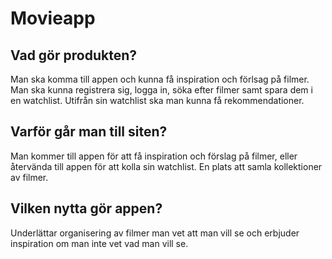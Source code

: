 # Movieapp


## Vad gör produkten?
Man ska komma till appen och kunna få inspiration och förlsag på filmer. Man ska kunna registrera sig, logga in, söka efter filmer samt spara dem i en watchlist. Utifrån sin watchlist ska man kunna få rekommendationer. 

## Varför går man till siten?
Man kommer till appen för att få inspiration och förslag på filmer, eller återvända till appen för att kolla sin watchlist. En plats att samla kollektioner av filmer. 

## Vilken nytta gör appen?
Underlättar organisering av filmer man vet att man vill se och erbjuder inspiration om man inte vet vad man vill se.
